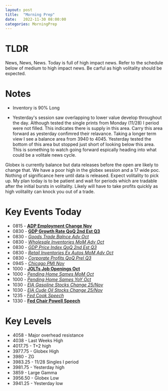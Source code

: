 ```yaml
---
layout: post
title:  "Morning Prep"
date:   2022-11-30 08:00:00
categories: MorningPrep
---
```

# TLDR
News, News, News. Today is full of high impact news. Refer to the schedule below of medium to high impact news. Be carful as high volitality should be expected. 

# Notes
- Inventory is 90% Long

- Yesterday's session saw overlapping to lower value develop throughout the day. Although tested the single prints from Monday (11/28) I period were not filled. This indicates there is supply in this area. Carry this area forward as yesterday confimred their relavance. Taking a longer term view I see a balance area from 3940 to 4045. Yesterday tested the bottom of this area but stopped just short of looking below this area. This is something to watch going forward espically heading into what could be a volitale news cycle.

Globex is currently balance but data releases before the open are likely to change that. We have a poor high in the globex session and a 17 wide poc. Nothing of significance here until data is released. Expect volitality to pick up. My plan today is to be patient and wait for periods which are tradable after the initial bursts in volitality. Likely will have to take profits quickly as high volitality can knock you out of a trade. 

# Key Events Today
- 0815 - **[ADP Employment Change Nov](https://tradingeconomics.com/united-states/adp-employment-change)**
- 0830 - **[GDP Growth Rate QoQ 2nd Est Q3](https://tradingeconomics.com/united-states/gdp-growth)**
- 0830 - *[Goods Trade Balnce Adv Oct](https://tradingeconomics.com/united-states/goods-trade-balance)*
- 0830 - *[Wholesale Inventories MoM Adv Oct](https://tradingeconomics.com/united-states/wholesale-inventories)*
- 0830 - *[GDP Price Index QoQ 2nd Est Q3](https://tradingeconomics.com/united-states/gdp-deflator)*
- 0830 - *[Retail Inventories Ex Autos MoM Adv Oct](https://tradingeconomics.com/united-states/retail-inventories-ex-autos)*
- 0830 - *[Corporate Profits QoQ Prel Q3](https://tradingeconomics.com/united-states/corporate-profits)*
- 0945 - *[Chicago PMI Nov](https://tradingeconomics.com/united-states/chicago-pmi)*
- 1000 - **[JOLTs Job Openings Oct](https://tradingeconomics.com/united-states/job-offers)**
- 1000 - *[Pending Home Sames MoM Oct](https://tradingeconomics.com/united-states/pending-home-sales-mom)*
- 1000 - *[Pending Home Sames YoY Oct](https://tradingeconomics.com/united-states/pending-home-sales)*
- 1030 - *[EIA Gasoline Stocks Change 25/Nov](https://tradingeconomics.com/united-states/gasoline-stocks-change)*
- 1030 - *[EIA Cude Oil Stocks Change 25/Nov](https://tradingeconomics.com/united-states/crude-oil-stocks-change)*
- 1235 - *[Fed Cook Speech](https://tradingeconomics.com/united-states/interest-rate)*
- 1330 - **[Fed Chair Powell Speech](https://tradingeconomics.com/united-states/interest-rate)**





# Key Levels
- 4058   - Major overhead resistance
- 4038    - Last Weeks High
- 4017.75 - T+2 high
- 3977.75    - Globex High
- 3980    - ZG
- 3983.25 - 11/28 Singles I period
- 3981.75 - Yesterday high
- 3859    - Large Gamma
- 3956.50 - Globex Low
- 3941.25 - Yesterday low

​
​
​